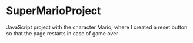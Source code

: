 # SuperMarioProject
JavaScript project with the character Mario, where I created a reset button so that the page restarts in case of game over

